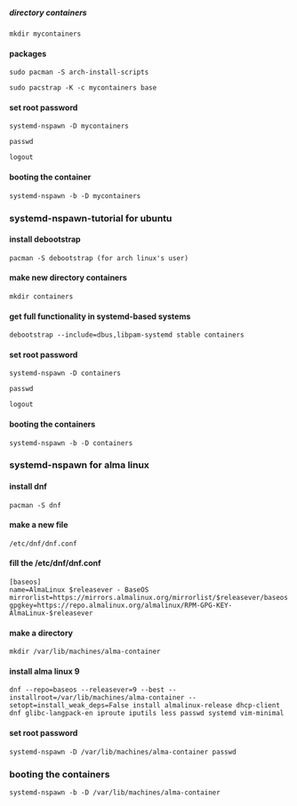 
##### directory containers
```
mkdir mycontainers
```
#### packages
```
sudo pacman -S arch-install-scripts 
```
```
sudo pacstrap -K -c mycontainers base 
```
#### set root password
```
systemd-nspawn -D mycontainers
```
```
passwd
```
```
logout
```
#### booting the container
```
systemd-nspawn -b -D mycontainers
```


### systemd-nspawn-tutorial for ubuntu
#### install debootstrap
```
pacman -S debootstrap (for arch linux's user)
```
#### make new directory containers
```
mkdir containers
```
#### get full functionality in systemd-based systems
```
debootstrap --include=dbus,libpam-systemd stable containers
```
#### set root password
```
systemd-nspawn -D containers
```
```
passwd
```
```
logout
```
####  booting the containers
```
systemd-nspawn -b -D containers
```


### systemd-nspawn for alma linux
#### install dnf
```
pacman -S dnf
```
#### make a new file
```
/etc/dnf/dnf.conf
```
#### fill the /etc/dnf/dnf.conf
```
[baseos]
name=AlmaLinux $releasever - BaseOS
mirrorlist=https://mirrors.almalinux.org/mirrorlist/$releasever/baseos
gpgkey=https://repo.almalinux.org/almalinux/RPM-GPG-KEY-AlmaLinux-$releasever
```
#### make a directory
```
mkdir /var/lib/machines/alma-container
```
#### install alma linux 9
```
dnf --repo=baseos --releasever=9 --best --installroot=/var/lib/machines/alma-container --setopt=install_weak_deps=False install almalinux-release dhcp-client dnf glibc-langpack-en iproute iputils less passwd systemd vim-minimal
```
#### set root password
```
systemd-nspawn -D /var/lib/machines/alma-container passwd
```
### booting the containers
```
systemd-nspawn -b -D /var/lib/machines/alma-container
```
